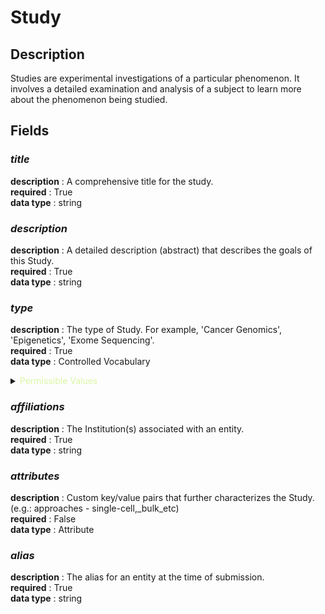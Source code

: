 # Study

## Description

Studies are experimental investigations of a particular phenomenon. It involves a detailed examination and analysis of a subject to learn more about the phenomenon being studied.

## Fields

### ***title***<br>
**description** : A comprehensive title for the study.<br>
**required** : True<br>
**data type** : string <br>
### ***description***<br>
**description** : A detailed description (abstract) that describes the goals of this Study.<br>
**required** : True<br>
**data type** : string <br>
### ***type***<br>
**description** : The type of Study. For example, 'Cancer Genomics', 'Epigenetics', 'Exome Sequencing'.<br>
**required** : True<br>
**data type** : Controlled Vocabulary <br>

<details>
<summary> <span style="color:#DAF7A6">Permissible Values</span> </summary>

| Permissible Values | Description |
| --- | --- |
| `CANCER_GENOMICS` | `None` |
| `EPIGENETICS` | `None` |
| `EXOME_SEQUENCING` | `None` |
| `FORENSIC_GENETICS` | `None` |
| `PALEO_GENOMICS` | `None` |
| `GENE_REGULATION_STUDY` | `None` |
| `METAGENOMICS` | `None` |
| `OTHER` | `None` |
| `POOLED_CLONE_SEQUENCING` | `None` |
| `POPULATION_GENOMICS` | `None` |
| `RNASEQ` | `None` |
| `RESEQUENCING` | `None` |
| `SYNTHETIC_GENOMICS` | `None` |
| `TRANSCRIPTOME_ANALYSIS` | `None` |
| `WHOLE_GENOME_SEQUENCING` | `None` |
| `GWAS` | `None` |


</details>

### ***affiliations***<br>
**description** : The Institution(s) associated with an entity.<br>
**required** : True<br>
**data type** : string <br>
### ***attributes***<br>
**description** : Custom key/value pairs that further characterizes the Study. (e.g.: approaches - single-cell,_bulk_etc)<br>
**required** : False<br>
**data type** : Attribute <br>
### ***alias***<br>
**description** : The alias for an entity at the time of submission.<br>
**required** : True<br>
**data type** : string <br>

